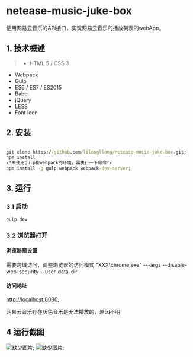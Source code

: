 # netease-music-juke-box
使用网易云音乐的API接口，实现网易云音乐的播放列表的webApp。   

## 1. 技术概述
> * HTML 5 / CSS 3
* Webpack
* Gulp
* ES6 / ES7 / ES2015
* Babel
* jQuery
* LESS
* Font Icon

## 2. 安装
``` cmd

git clone https://github.com/lilongllong/netease-music-juke-box.git;
npm install
/*未使用gulp和webpack的环境，需执行一下命令*/
npm install -g gulp webpack webpack-dev-server;
```

## 3. 运行
### 3.1 启动
``` atom-cmd
gulp dev

```
### 3.2 浏览器打开

#### 浏览器预设置
需要跨域访问，调整浏览器的访问模式
"XXX\chrome.exe" ---args --disable-web-security --user-data-dir
#### 访问地址
[http://localhost:8080](http://localhost:8080);

网易云音乐存在灰色音乐是无法播放的，原因不明

## 4 运行截图
![缺少图片](https://github.com/lilongllong/netease-music-juke-box/blob/master/img/netease-music.png?raw=true);
![缺少图片](https://github.com/lilongllong/netease-music-juke-box/blob/master/img/netease-music-li.png?raw=true);
